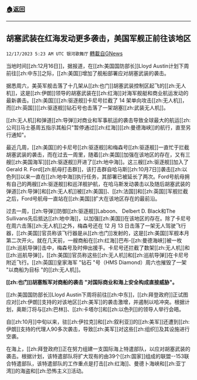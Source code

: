 ###  [:house:返回](README.md)
---


## 胡塞武装在红海发动更多袭击，美国军舰正前往该地区
`12/17/2023 5:23 AM UTC 银河歌舞厅` [轉載自GNews](https://gnews.org/articles/2119519)

当地时间[[zh:12月16日]]，据报道，在[[zh:美国国防部长]]Lloyd Austin计划下周前往[[zh:中东]]之际，[[zh:美国]]增加了舰船部署应对胡塞武装的袭击。

据悉周六，美英军舰击落了十几架从[[zh:也门]]胡塞武装控制区起飞的[[zh:无人机]]，这是[[zh:伊朗]]领导的胡塞武装在[[zh:红海]]对海军舰艇和商业航运发动的最新袭击。[[zh:美国]][[zh:驱逐舰]]卡尼号拦截了 14 架单向攻击[[zh:无人机]]，而[[zh:英国]][[zh:驱逐舰]]钻石号也击落了一架胡塞[[zh:武装无人机]]。

[[zh:无人机]]和弹道[[zh:导弹]]对商业和军事航运的袭击导致全球最大的航运[[zh:公司]]马士基周五指示其船只"暂停通过[[zh:红海]][[zh:曼德海峡]]的航行，直至另行通知"。

最近几周，[[zh:美国]]的卡尼号[[zh:驱逐舰]]和梅森号[[zh:驱逐舰]]一直忙于拦截胡塞武装的袭击，而在过去一周里，随着[[zh:美国]]加强在该地区的存在，又有三艘[[zh:美国海军]][[zh:驱逐舰]]开进了[[zh:地中海]]。这三艘[[zh:驱逐舰]]加入了 Gerald R. Ford[[zh:航母打击群]]，该打击群自哈马斯[[zh:10月7日]]袭击[[zh:以色列]]以来一直在[[zh:地中海]]执行任务，其部署已被延长了两次。Ford号航母拥有自己的两艘[[zh:驱逐舰]]和巡洋舰护航，在哈马斯发动袭击以及随后胡塞武装的弹道[[zh:导弹]]和[[zh:无人机]]被[[zh:美国]]、[[zh:法国]]和[[zh:英国]]军舰拦截之后，Ford号航母一直站在[[zh:美国]]扩大在该地区存在的最前沿。

过去一周，[[zh:导弹]]防御[[zh:驱逐舰]]Laboon、 Delbert D. Black和The Sullivans先后抵达[[zh:地中海]]，以加强[[zh:美国]]在该地区的存在。除了卡尼号在周六击落[[zh:无人机]]之外，梅森号还在 12 月 13 日击落了一架无人驾驶飞行器，[[zh:美国]]官员称该飞行器是从[[zh:也门]]发射的，这是[[zh:美国]]军舰本月第二次开火。就在几天前，一艘商船在[[zh:红海]]巴布-[[zh:曼德海峡]]被一枚[[zh:巡航导弹]]击中，梅森号及时伸出援手。卡尼号还拦截了数架[[zh:无人机]]和[[zh:巡航导弹]]，[[zh:美国]]官员称这些[[zh:无人机]]和[[zh:巡航导弹]]在卡尼号附近飞行。[[zh:英国]]皇家海军 "钻石 "号（HMS Diamond）周六也摧毁了一架 "以商船为目标 "的[[zh:无人机]]。

**[[zh:也门]]胡塞叛军对商船的袭击 "对国际商业和海上安全构成直接威胁"。**

[[zh:美国国防部长]]Lloyd Austin下周将前往[[zh:中东]]，[[zh:拜登政府]]正试图应对[[zh:伊朗]]支持的对该地区[[zh:美军]]的袭击激增，并遏制以哈冲突。根据计划，奥斯汀将与[[zh:巴林]]、[[zh:卡塔尔]]和[[zh:以色列]]的领导人举行会晤。

自[[zh:10月]]中旬以来，驻[[zh:伊拉克]]和[[zh:叙利亚]]的[[zh:美军]]还遭到[[zh:伊朗]]支持的代理人90多次袭击，导致[[zh:美军]]对这些[[zh:组织]]及其设施进行空袭。

在海上，[[zh:拜登政府]]正在努力组建一支国际海上特遣部队，以应对胡塞武装的袭击。根据计划，该特遣部队将扩大现有的由39个[[zh:国家]]组成的联盟--153联合特遣部队，该特遣部队的工作重点是打击[[zh:红海]]、曼德卜海峡和[[zh:亚丁湾]]的海盗和[[zh:恐怖主义]]活动。


